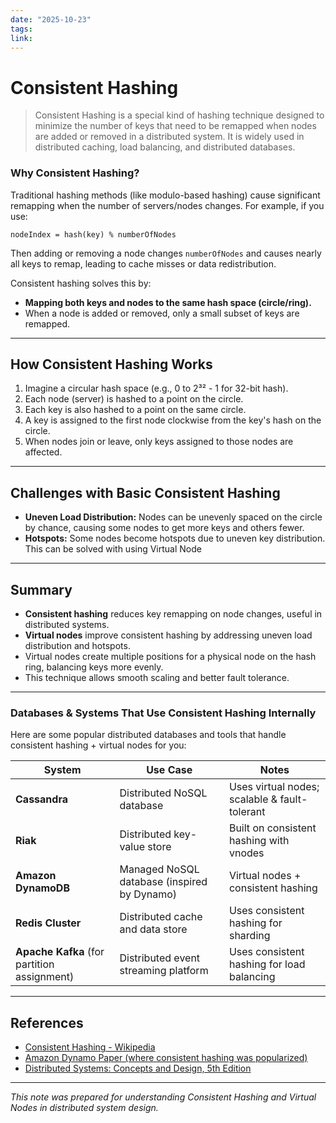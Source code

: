 ```yaml
---
date: "2025-10-23"
tags: 
link:
---
```


# Consistent Hashing

> Consistent Hashing is a special kind of hashing technique designed to minimize the number of keys that need to be remapped when nodes are added or removed in a distributed system. It is widely used in distributed caching, load balancing, and distributed databases.

### Why Consistent Hashing?

Traditional hashing methods (like modulo-based hashing) cause significant remapping when the number of servers/nodes changes. For example, if you use:

```
nodeIndex = hash(key) % numberOfNodes
```


Then adding or removing a node changes `numberOfNodes` and causes nearly all keys to remap, leading to cache misses or data redistribution.

Consistent hashing solves this by:

- **Mapping both keys and nodes to the same hash space (circle/ring).**
- When a node is added or removed, only a small subset of keys are remapped.

---

## How Consistent Hashing Works

1. Imagine a circular hash space (e.g., 0 to 2³² - 1 for 32-bit hash).
2. Each node (server) is hashed to a point on the circle.
3. Each key is also hashed to a point on the same circle.
4. A key is assigned to the first node clockwise from the key's hash on the circle.
5. When nodes join or leave, only keys assigned to those nodes are affected.

---

## Challenges with Basic Consistent Hashing

- **Uneven Load Distribution:** Nodes can be unevenly spaced on the circle by chance, causing some nodes to get more keys and others fewer.
- **Hotspots:** Some nodes become hotspots due to uneven key distribution. This can be solved with using Virtual Node

---

## Summary

- **Consistent hashing** reduces key remapping on node changes, useful in distributed systems.
- **Virtual nodes** improve consistent hashing by addressing uneven load distribution and hotspots.
- Virtual nodes create multiple positions for a physical node on the hash ring, balancing keys more evenly.
- This technique allows smooth scaling and better fault tolerance.

---
### **Databases & Systems That Use Consistent Hashing Internally**

Here are some popular distributed databases and tools that handle consistent hashing + virtual nodes for you:

|System|Use Case|Notes|
|---|---|---|
|**Cassandra**|Distributed NoSQL database|Uses virtual nodes; scalable & fault-tolerant|
|**Riak**|Distributed key-value store|Built on consistent hashing with vnodes|
|**Amazon DynamoDB**|Managed NoSQL database (inspired by Dynamo)|Virtual nodes + consistent hashing|
|**Redis Cluster**|Distributed cache and data store|Uses consistent hashing for sharding|
|**Apache Kafka** (for partition assignment)|Distributed event streaming platform|Uses consistent hashing for load balancing|

---
## References

- [Consistent Hashing - Wikipedia](https://en.wikipedia.org/wiki/Consistent_hashing)
- [Amazon Dynamo Paper (where consistent hashing was popularized)](https://www.allthingsdistributed.com/files/amazon-dynamo-sosp2007.pdf)
- [Distributed Systems: Concepts and Design, 5th Edition](https://www.pearson.com/store/p/distributed-systems-concepts-and-design/P100000034263)

---

*This note was prepared for understanding Consistent Hashing and Virtual Nodes in distributed system design.*